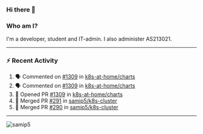 ### Hi there 👋

### Who am I?
I'm a developer, student and IT-admin. I also administer AS213021.

---
### :zap: Recent Activity
<!--START_SECTION:activity-->
1. 🗣 Commented on [#1309](https://github.com/k8s-at-home/charts/issues/1309) in [k8s-at-home/charts](https://github.com/k8s-at-home/charts)
2. 🗣 Commented on [#1309](https://github.com/k8s-at-home/charts/issues/1309) in [k8s-at-home/charts](https://github.com/k8s-at-home/charts)
3. 💪 Opened PR [#1309](https://github.com/k8s-at-home/charts/pull/1309) in [k8s-at-home/charts](https://github.com/k8s-at-home/charts)
4. 🎉 Merged PR [#291](https://github.com/samip5/k8s-cluster/pull/291) in [samip5/k8s-cluster](https://github.com/samip5/k8s-cluster)
5. 🎉 Merged PR [#290](https://github.com/samip5/k8s-cluster/pull/290) in [samip5/k8s-cluster](https://github.com/samip5/k8s-cluster)
<!--END_SECTION:activity-->
---

<img align="center" src="https://github-readme-stats.vercel.app/api?username=samip5&show_icons=true" alt="samip5" />
